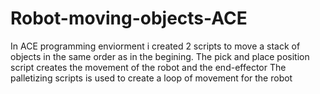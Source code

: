# Robot-moving-objects-ACE
In ACE programming enviorment i created 2 scripts to move a stack of objects in the same order as in the begining.
The pick and place position script creates the movement of the robot and the end-effector
The palletizing scripts is used to create a loop of movement for the robot
